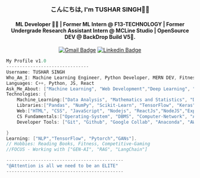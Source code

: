 <h3> <p align="center"> こんにちは, I'm TUSHAR SINGH👋🏼 </p> </h3>

<h4> <p align="center"> ML Developer 👩‍💻 | Former ML Intern @ F13-TECHNOLOGY | Former Undergrade Research Assistant Intern @ MCLine Studio | OpenSource DEV @ BackDrop Build V5🚀.</p> </h4>

<div align="center">

[![Gmail Badge](https://img.shields.io/badge/-tusharsinghrawat.delhi@gmail.com-c14438?style=flat&logo=Gmail&logoColor=white)](mailto:tusharsinghrawat.delhi@gmail.com "Connect via Email")
[![Linkedin Badge](https://img.shields.io/badge/-TUSHAR%20SINGH-0072b1?style=flat&logo=Linkedin&logoColor=white)](https://www.linkedin.com/in/singhxtushar/ "Connect on LinkedIn")
  
</div>

```csharp
My Profile v1.0
-------------------------------
Username: TUSHAR SINGH
Who_Am_I: Machine Learning Engineer, Python Developer, MERN DEV, Fitness Enthusiast
Languages: C++, Python, JS, React
Ask_Me_About: ["Machine Learning", "Web Development","Deep Learning", "LSTM & Transformer"]
Technologies: {
    Machine_Learning:["Data Analysis", "Mathematics and Statistics", "Deep Learning", "Transfer Learning", "EDA", "CNN", "Computer vision"],
    Libraries:["Pandas", "NumPy", "Scikit-Learn", "TensorFlow", "Keras","Seaborn", "Matplotlib", "OpenCV"],
    Web:["HTML", "CSS", "JavaScript", "Nodejs", "ReactJs","NodeJS","Express", "Flask", "API", "Tailwind and Bootstrap CSS", "Mongo-DB"],
    CS Fundamentals:["Operating-System", "DBMS", "Computer-Network", "AI/Mathematics"],
    Developer Tools: ["Git", "Github", "Google Collab", "Anaconda", "AWS", "Streamlit", "Spyder"],

}
Learning: ["NLP","TensorFlow", "Pytorch","GANs"].
// Hobbies: Reading Books, Fitness, Competitive-Gaming
//FOCUS - Working with ["GEN-AI", "RAG", "LangChain"]

--------------------------------------------
"@Attention is all we need to be an ELITE"
--------------------------------------------

```

